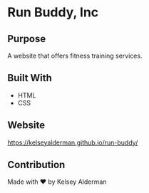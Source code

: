 # Run Buddy, Inc

## Purpose

A website that offers fitness training services.

## Built With

- HTML
- CSS

## Website

https://kelseyalderman.github.io/run-buddy/

## Contribution

Made with ❤️ by Kelsey Alderman

